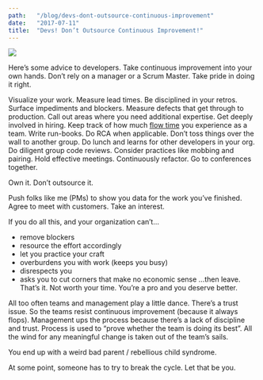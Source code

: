 ```yaml
---
path:	"/blog/devs-dont-outsource-continuous-improvement"
date:	"2017-07-11"
title:	"Devs! Don’t Outsource Continuous Improvement!"
---
```


![](/images/1*jsqcwnau087Qmd8oBhnmHA.png)

Here’s some advice to developers. Take continuous improvement into your own hands. Don’t rely on a manager or a Scrum Master. Take pride in doing it right.

Visualize your work. Measure lead times. Be disciplined in your retros. Surface impediments and blockers. Measure defects that get through to production. Call out areas where you need additional expertise. Get deeply involved in hiring. Keep track of how much [flow time](https://en.wikipedia.org/wiki/Flow_%28psychology%29) you experience as a team. Write run-books. Do RCA when applicable. Don’t toss things over the wall to another group. Do lunch and learns for other developers in your org. Do diligent group code reviews. Consider practices like mobbing and pairing. Hold effective meetings. Continuously refactor. Go to conferences together.

Own it. Don’t outsource it.

Push folks like me (PMs) to show you data for the work you’ve finished. Agree to meet with customers. Take an interest.

If you do all this, and your organization can’t…

* remove blockers
* resource the effort accordingly
* let you practice your craft
* overburdens you with work (keeps you busy)
* disrespects you
* asks you to cut corners that make no economic sense
…then leave. That’s it. Not worth your time. You’re a pro and you deserve better.

All too often teams and management play a little dance. There’s a trust issue. So the teams resist continuous improvement (because it always flops). Management ups the process because there’s a lack of discipline and trust. Process is used to “prove whether the team is doing its best”. All the wind for any meaningful change is taken out of the team’s sails.

You end up with a weird bad parent / rebellious child syndrome.

At some point, someone has to try to break the cycle. Let that be you.

